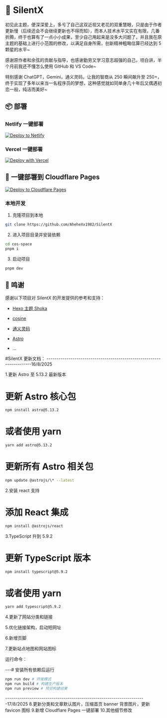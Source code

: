 # 🚀 SilentX

初见此主题，便深深爱上，多亏了自己这双近视又老花的双重慧眼，只是由于作者更新慢（后续还会不会继续更新也不得而知），而本人技术水平又实在有限，几番折腾，终于也算有了一点小小成果，至少自己用起来是没多大问题了，并且我在原主题的基础上进行小范围的修改，以满足自身所需，创新精神粗略估算已经达到 5 颗星的水平~

感谢原作者和余弦的贡献与指导，也感谢勤劳又学习意志超强的自己，坦白讲，半个月前我还不懂怎么使用 GitHub 和 VS Code~

特别感谢 ChatGPT，Gemini，通义灵码，让我的智商从 250 瞬间飙升至 250+，终于实现了多年以来当一名程序员的梦想，这种感觉就如同单身几十年后又偶遇初恋一般，纯洁而美好~

##

## 📦 部署

### Netlify 一键部署

[![Deploy to Netlify](https://www.netlify.com/img/deploy/button.svg)](https://app.netlify.com/start/deploy?repository=https://github.com/Ahehe1982/SilentX)

### Vercel 一键部署

[![Deploy with Vercel](https://vercel.com/button)](https://vercel.com/new/clone?repository-url=https%3A%2F%2Fgithub.com%2FAhehe1982%2FSilentX&project-name=my-SilentX&repository-name=my-SilentX)

## 🚀 一键部署到 Cloudflare Pages

[![Deploy to Cloudflare Pages](https://deploy.cloudflare.com/button)](https://deploy.cloudflare.com/?app-template=github-ahehe1982-SilentX)

### 本地开发

1. 克隆项目到本地

```bash
git clone https://github.com/AheheXx1982/SilentX
```

2. 进入项目目录并安装依赖

```bash
cd cos-space
pnpm i
```

3. 启动项目

```bash
pnpm dev
```

## 🙏 鸣谢

感谢以下项目对 SilentX 的开发提供的参考和支持：

- [Hexo 主题 Shoka](https://shoka.lostyu.me/computer-science/note/theme-shoka-doc/)
- [cosine](https://github.com/cosZone/cos-space)
- [通义灵码](https://tongyi.aliyun.com/)
- [Astro](https://astro.build/)

- ...

#SilentX 更新文档：
----------------------------------------------------------------------16/8/2025

1.更新 Astro 至 5.13.2 最新版本

# 更新 Astro 核心包

```bash
npm install astro@5.13.2
```

# 或者使用 yarn

```bash
yarn add astro@5.13.2
```

# 更新所有 Astro 相关包

```bash
npm update @astrojs/\* --latest
```

2.安装 react 支持

# 添加 React 集成

```bash
npm install @astrojs/react
```

3.TypeScript 升到 5.9.2

# 更新 TypeScript 版本

```bash
npm install typescript@5.9.2
```

# 或者使用 yarn

```bash
yarn add typescript@5.9.2
```

4.更新了网站分类和链接

5.优化链接架构，启动短网址

6.新增页脚

7.更新站点地图和网站图标

运行命令：

---# 安装所有依赖后运行

```bash
npm run dev # 开发模式
npm run build # 构建生产版本
npm run preview # 预览构建结果
```

----------------------------------------------------------------------17/8/2025 8.更新分类和文章默认图片，压缩首页 banner 背景图片，更新 favicon 图标 9.新增 Cloudflare Pages 一键部署 10.其他细节修改
